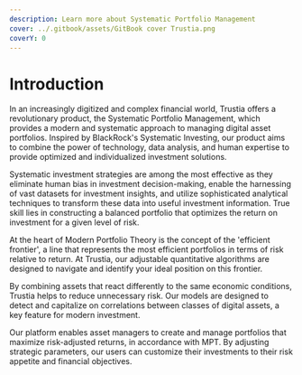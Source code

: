 ```yaml
---
description: Learn more about Systematic Portfolio Management
cover: ../.gitbook/assets/GitBook cover Trustia.png
coverY: 0
---
```


# Introduction

In an increasingly digitized and complex financial world, Trustia offers a revolutionary product, the Systematic Portfolio Management, which provides a modern and systematic approach to managing digital asset portfolios. Inspired by BlackRock's Systematic Investing, our product aims to combine the power of technology, data analysis, and human expertise to provide optimized and individualized investment solutions.

Systematic investment strategies are among the most effective as they eliminate human bias in investment decision-making, enable the harnessing of vast datasets for investment insights, and utilize sophisticated analytical techniques to transform these data into useful investment information. True skill lies in constructing a balanced portfolio that optimizes the return on investment for a given level of risk.

At the heart of Modern Portfolio Theory is the concept of the 'efficient frontier', a line that represents the most efficient portfolios in terms of risk relative to return. At Trustia, our adjustable quantitative algorithms are designed to navigate and identify your ideal position on this frontier.

By combining assets that react differently to the same economic conditions, Trustia helps to reduce unnecessary risk. Our models are designed to detect and capitalize on correlations between classes of digital assets, a key feature for modern investment.

Our platform enables asset managers to create and manage portfolios that maximize risk-adjusted returns, in accordance with MPT. By adjusting strategic parameters, our users can customize their investments to their risk appetite and financial objectives.

<figure><img src="../.gitbook/assets/Capture d’écran 2023-11-04 à 16.02.37.png" alt=""><figcaption></figcaption></figure>
